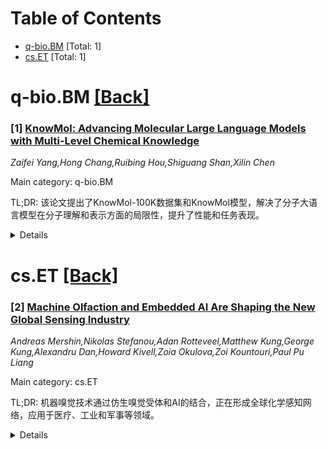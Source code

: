 <div id=toc></div>

# Table of Contents

- [q-bio.BM](#q-bio.BM) [Total: 1]
- [cs.ET](#cs.ET) [Total: 1]


<div id='q-bio.BM'></div>

# q-bio.BM [[Back]](#toc)

### [1] [KnowMol: Advancing Molecular Large Language Models with Multi-Level Chemical Knowledge](https://arxiv.org/abs/2510.19484)
*Zaifei Yang,Hong Chang,Ruibing Hou,Shiguang Shan,Xilin Chen*

Main category: q-bio.BM

TL;DR: 该论文提出了KnowMol-100K数据集和KnowMol模型，解决了分子大语言模型在分子理解和表示方面的局限性，提升了性能和任务表现。


<details>
  <summary>Details</summary>
Motivation: 当前分子大语言模型因文本描述不足和分子表示策略不佳而受限，作者旨在通过新数据集和改进表示方法解决这些问题。

Method: 引入KnowMol-100K数据集（含10万细粒度注释）并提出化学信息分子表示策略，开发多模态分子大语言模型KnowMol。

Result: 实验表明，KnowMol在分子理解和生成任务中表现优异。

Conclusion: KnowMol-100K数据集和新分子表示策略显著提升了分子大语言模型的性能。

Abstract: The molecular large language models have garnered widespread attention due to
their promising potential on molecular applications. However, current molecular
large language models face significant limitations in understanding molecules
due to inadequate textual descriptions and suboptimal molecular representation
strategies during pretraining. To address these challenges, we introduce
KnowMol-100K, a large-scale dataset with 100K fine-grained molecular
annotations across multiple levels, bridging the gap between molecules and
textual descriptions. Additionally, we propose chemically-informative molecular
representation, effectively addressing limitations in existing molecular
representation strategies. Building upon these innovations, we develop KnowMol,
a state-of-the-art multi-modal molecular large language model. Extensive
experiments demonstrate that KnowMol achieves superior performance across
molecular understanding and generation tasks.
  GitHub: https://github.com/yzf-code/KnowMol
  Huggingface: https://hf.co/datasets/yzf1102/KnowMol-100K

</details>


<div id='cs.ET'></div>

# cs.ET [[Back]](#toc)

### [2] [Machine Olfaction and Embedded AI Are Shaping the New Global Sensing Industry](https://arxiv.org/abs/2510.19660)
*Andreas Mershin,Nikolas Stefanou,Adan Rotteveel,Matthew Kung,George Kung,Alexandru Dan,Howard Kivell,Zoia Okulova,Zoi Kountouri,Paul Pu Liang*

Main category: cs.ET

TL;DR: 机器嗅觉技术通过仿生嗅觉受体和AI的结合，正在形成全球化学感知网络，应用于医疗、工业和军事等领域。


<details>
  <summary>Details</summary>
Motivation: 探索机器嗅觉技术的发展潜力和战略意义，推动医疗、工业和军事等领域的革新。

Method: 结合哺乳动物嗅觉受体的稳定性和生物光子学、生物电子学系统，并集成多模态AI和分布式传感器网络。

Result: 实现接近单分子分辨率的检测能力，媲美训练有素的嗅探犬。

Conclusion: 机器嗅觉技术有望构建全球分子感知层，并在健康、安全和环境监测等领域催生新兴市场。

Abstract: Machine olfaction is rapidly emerging as a transformative capability, with
applications spanning non-invasive medical diagnostics, industrial monitoring,
agriculture, and security and defense. Recent advances in stabilizing mammalian
olfactory receptors and integrating them into biophotonic and bioelectronic
systems have enabled detection at near single-molecule resolution thus placing
machines on par with trained detection dogs. As this technology converges with
multimodal AI and distributed sensor networks imbued with embedded AI, it
introduces a new, biochemical layer to a sensing ecosystem currently dominated
by machine vision and audition. This review and industry roadmap surveys the
scientific foundations, technological frontiers, and strategic applications of
machine olfaction making the case that we are currently witnessing the rise of
a new industry that brings with it a global chemosensory infrastructure. We
cover exemplary industrial, military and consumer applications and address some
of the ethical and legal concerns arising. We find that machine olfaction is
poised to bring forth a planet-wide molecular awareness tech layer with the
potential of spawning vast emerging markets in health, security, and
environmental sensing via scent.

</details>

